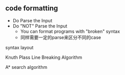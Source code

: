 ## code formatting
- Do Parse the Input
- Do "NOT" Parse the Input
    - You can format programs with "broken" syntax
    - 同样需要一定的parse来区分不同的case

syntax layout

Knuth Plass Line Breaking Algorithm

A* search algorithm

